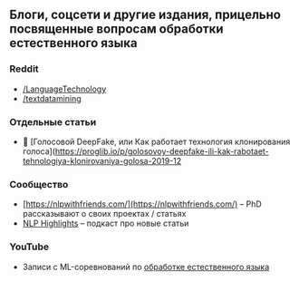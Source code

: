 ## Блоги, соцсети и другие издания, прицельно посвященные вопросам обработки естественного языка

### Reddit
- [/LanguageTechnology](https://www.reddit.com/r/LanguageTechnology)
- [/textdatamining](https://www.reddit.com/r/textdatamining)

### Отдельные статьи
- 💬 [Голосовой DeepFake, или Как работает технология клонирования голоса](https://proglib.io/p/golosovoy-deepfake-ili-kak-rabotaet-tehnologiya-klonirovaniya-golosa-2019-12

### Сообщество
- [https://nlpwithfriends.com/](https://nlpwithfriends.com/) – PhD рассказывают о своих проектах / статьях
 - [NLP Highlights](https://soundcloud.com/nlp-highlights) – подкаст про новые статьи

### YouTube
- Записи с ML-соревнований по [обработке естественного языка](https://www.youtube.com/watch?v=XYw0OOnS8GM&list=PLTlO6nV_TaGBEBYaaO5rMl0XCunOzR8S7)